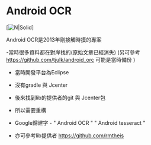 # Android OCR

[![N|Solid](https://lh3.googleusercontent.com/kr5cBY5Yaa8BzDXOtI24woh5rLvZGrBlFLWE9A2QeCIMPwnC_ccqN2IYIwS7ZoIYJ1Y=w300-rw)]

Android OCR是2013年剛接觸時摸的專案

  -當時很多資料都在對岸找的(原始文章已經消失) (另可參考 https://github.com/tjulk/android_orc 可能是當時備份 )
 
  - 當時開發平台為Eclipse

  -  沒有gradle 與 Jcenter

  - 後來找到lib的提供者的git 與 Jcenter包  
 
  - 所以需要重構 
 
  - Google歸建字 -  " Android OCR " " Android tesseract "
  
  - 亦可參考lib提供者 https://github.com/rmtheis 